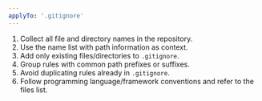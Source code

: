 ```yaml
---
applyTo: '.gitignore'
---
```


1. Collect all file and directory names in the repository.
2. Use the name list with path information as context.
3. Add only existing files/directories to `.gitignore`.
4. Group rules with common path prefixes or suffixes.
5. Avoid duplicating rules already in `.gitignore`.
6. Follow programming language/framework conventions and refer to the files list.